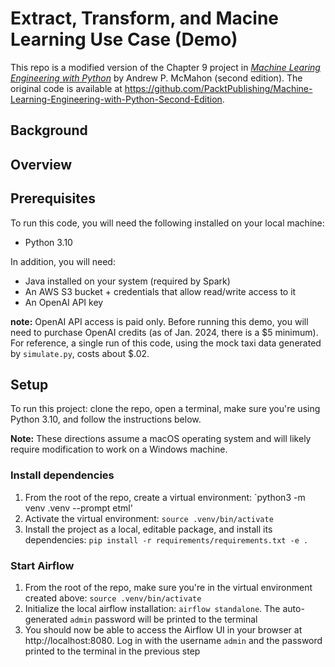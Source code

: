 # Extract, Transform, and Macine Learning Use Case (Demo)

This repo is a modified version of the Chapter 9 project in [_Machine Learing Engineering with Python_](https://bookshop.org/p/books/machine-learning-engineering-with-python-second-edition-manage-the-lifecycle-of-machine-learning-models-using-mlops-with-practical-examples-andrew-mcm/20564864?ean=9781837631964) by Andrew P. McMahon (second edition). The original code is available at https://github.com/PacktPublishing/Machine-Learning-Engineering-with-Python-Second-Edition.


## Background


## Overview


## Prerequisites

To run this code, you will need the following installed on your local machine:

* Python 3.10

In addition, you will need:

* Java installed on your system (required by Spark)
* An AWS S3 bucket + credentials that allow read/write access to it
* An OpenAI API key

**note:** OpenAI API access is paid only. Before running this demo, you will need to purchase OpenAI credits (as of Jan. 2024, there is a \$5 minimum). For reference, a single run of this code, using the mock taxi data generated by `simulate.py`, costs about $.02.


## Setup

To run this project: clone the repo, open a terminal, make sure you're using Python 3.10, and follow the instructions below.

**Note:** These directions assume a macOS operating system and will likely require modification to work on a Windows machine.

### Install dependencies

1. From the root of the repo, create a virtual environment: `python3 -m venv .venv --prompt etml'
2. Activate the virtual environment: `source .venv/bin/activate`
3. Install the project as a local, editable package, and install its dependencies: `pip install -r requirements/requirements.txt -e .`

### Start Airflow

1. From the root of the repo, make sure you're in the virtual environment created above: `source .venv/bin/activate`
2. Initialize the local airflow installation: `airflow standalone`. The auto-generated `admin` password will be printed to the terminal
3. You should now be able to access the Airflow UI in your browser at http://localhost:8080. Log in with the username `admin` and the password printed to the terminal in the previous step